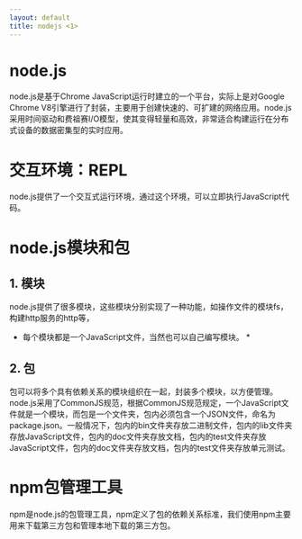```yaml
---
layout: default
title: nodejs <1>
---
```


# node.js

node.js是基于Chrome JavaScript运行时建立的一个平台，实际上是对Google Chrome V8引擎进行了封装，主要用于创建快速的、可扩建的网络应用。node.js采用时间驱动和费祖赛I/O模型，使其变得轻量和高效，非常适合构建运行在分布式设备的数据密集型的实时应用。

# 交互环境：REPL

node.js提供了一个交互式运行环境，通过这个环境，可以立即执行JavaScript代码。

# node.js模块和包

## 1. 模块

node.js提供了很多模块，这些模块分别实现了一种功能，如操作文件的模块fs，构建http服务的http等，
* 每个模块都是一个JavaScript文件，当然也可以自己编写模块。 *

## 2. 包

包可以将多个具有依赖关系的模块组织在一起，封装多个模块，以方便管理。node.js采用了CommonJS规范，根据CommonJS规范规定，一个JavaScript文件就是一个模块，而包是一个文件夹，包内必须包含一个JSON文件，命名为package.json。一般情况下，包内的bin文件夹存放二进制文件，包内的lib文件夹存放JavaScript文件，包内的doc文件夹存放文档，包内的test文件夹存放JavaScript文件，包内的doc文件夹存放文档，包内的test文件夹存放单元测试。

# npm包管理工具

npm是node.js的包管理工具，npm定义了包的依赖关系标准，我们使用npm主要用来下载第三方包和管理本地下载的第三方包。